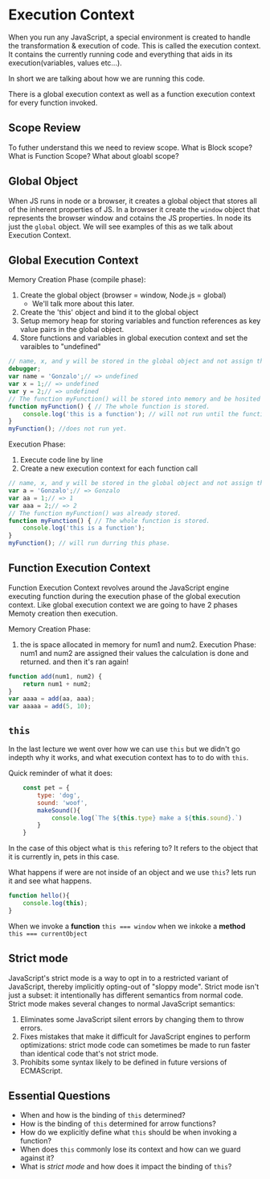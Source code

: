 # Execution Context

When you run any JavaScript, a special environment is created to handle the transformation & execution of code. This is called the execution context. It contains the currently running code and everything that aids in its execution(variables, values etc...). 

In short we are talking about how we are running this code. 

There is a global execution context as well as a function execution context for every function invoked.

## Scope Review
To futher understand this we need to review scope.
What is Block scope?
What is Function Scope?
What about gloabl scope?

## Global Object

When JS runs in node or a browser, it creates a global object that stores all of the inherent properties of JS. In a browser it create the `window` object that represents the browser window and cotains the JS properties. In node its just the `global` object. We will see examples of this as we talk about Execution Context. 

## Global Execution Context

Memory Creation Phase (compile phase):
1. Create the global object (browser = window, Node.js = global)
    * We'll talk more about this later. 
2. Create the 'this' object and bind it to the global object
3. Setup memory heap for storing variables and function references as key value pairs in the global object.
4. Store functions and variables in global execution context and set the varaibles to "undefined"

```js
// name, x, and y will be stored in the global object and not assign the values during this phase.
debugger;
var name = 'Gonzalo';// => undefined
var x = 1;// => undefined
var y = 2;// => undefined
// The function myFunction() will be stored into memory and be hosited
function myFunction() { // The whole function is stored.
    console.log('this is a function'); // will not run until the function is invoked in the execution phase.
}
myFunction(); //does not run yet.
```
Execution Phase:
1. Execute code line by line
2. Create a new execution context for each function call

```js
// name, x, and y will be stored in the global object and not assign the values during this phase.
var a = 'Gonzalo';// => Gonzalo
var aa = 1;// => 1
var aaa = 2;// => 2
// The function myFunction() was already stored.
function myFunction() { // The whole function is stored.
    console.log('this is a function');
}
myFunction(); // will run durring this phase.
```
## Function Execution Context

Function Execution Context revolves around the JavaScript engine executing function during the execution phase of the global execution context. Like global execution context we are going to have 2 phases Memoty creation then execution. 

Memory Creation Phase: 
1. the is space allocated in memory for num1 and num2. 
Execution Phase:
num1 and num2 are assigned their values 
the calculation is done and returned.
and then it's ran again!
```js
function add(num1, num2) { 
    return num1 + num2; 
}
var aaaa = add(aa, aaa);
var aaaaa = add(5, 10);
```

## `this`

In the last lecture we went over how we can use `this` but we didn't go indepth why it works, and what execution context has to to do with `this`.

Quick reminder of what it does:
```js
    const pet = {
        type: 'dog',
        sound: 'woof',
        makeSound(){
            console.log(`The ${this.type} make a ${this.sound}.`)
        }
    }
```
In the case of this object what is `this` refering to?
It refers to the object that it is currently in, pets in this case.

What happens if were are not inside of an object and we use `this`? lets run it and see what happens.

```js
function hello(){
    console.log(this);
}

```
When we invoke a **function** `this === window`
when we inkoke a **method** `this === currentObject`

## Strict mode

JavaScript's strict mode is a way to opt in to a restricted variant of JavaScript, thereby implicitly opting-out of "sloppy mode". Strict mode isn't just a subset: it intentionally has different semantics from normal code.
Strict mode makes several changes to normal JavaScript semantics: 

1. Eliminates some JavaScript silent errors by changing them to throw errors.
2. Fixes mistakes that make it difficult for JavaScript engines to perform optimizations: strict mode code can  sometimes be made to run faster than identical code that's not strict mode.
3. Prohibits some syntax likely to be defined in future versions of ECMAScript.

## Essential Questions
* When and how is the binding of `this` determined?
* How is the binding of `this` determined for arrow functions?
* How do we explicitly define what `this` should be when invoking a function?
* When does `this` commonly lose its context and how can we guard against it?
* What is _strict mode_ and how does it impact the binding of `this`? 
